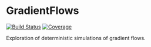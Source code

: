 # GradientFlows

[![Build Status](https://github.com/vilin97/LandauGradientFlows.jl/actions/workflows/CI.yml/badge.svg?branch=master)](https://github.com/vilin97/LandauGradientFlows.jl/actions/workflows/CI.yml?query=branch%3Amaster)
[![Coverage](https://codecov.io/gh/vilin97/LandauGradientFlows.jl/branch/master/graph/badge.svg)](https://codecov.io/gh/vilin97/LandauGradientFlows.jl)

Exploration of deterministic simulations of gradient flows.
